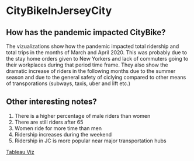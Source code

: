 # CityBikeInJerseyCity

## How has the pandemic impacted CityBike?
The vizualizations show how the pandemic impacted total ridership and total trips in the months of March and April 2020. This was probably due to the stay home orders given to New Yorkers and lack of commuters going to their workplaces during that period time frame. 
They also show the dramatic increase of riders in the following months due to the summer season and due to the general safety of ciclying compared to other means of transporations (subways, taxis, uber and lift etc.)

## Other interesting notes? 
  1. There is a higher percentage of male riders than women
  2. There are still riders after 65
  3. Women ride for more time than men
  4. Ridership increases during the weekend
  5. Ridership in JC is more popular near major transportation hubs

[Tableau Viz](https://public.tableau.com/profile/alice.sartori#!/vizhome/CityBikeinJerseyCity/CityBikeserviceandincomesalaries)

